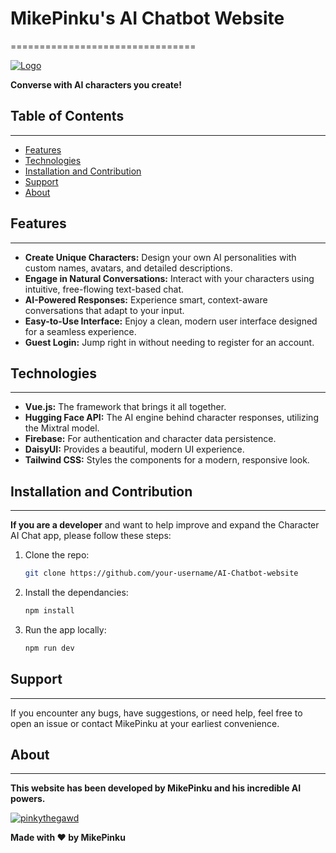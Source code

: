 # MikePinku's AI Chatbot Website
================================

[![Logo](./logo.png)](https://pinkythegawd.github.io/AI-Chatbot-website/)

**Converse with AI characters you create!**

## Table of Contents
-----------------

* [Features](#features)
* [Technologies](#technologies)
* [Installation and Contribution](#installation-and-contribution)
* [Support](#support)
* [About](#about)

## Features
--------

* **Create Unique Characters:** Design your own AI personalities with custom names, avatars, and detailed descriptions.
* **Engage in Natural Conversations:** Interact with your characters using intuitive, free-flowing text-based chat.
* **AI-Powered Responses:** Experience smart, context-aware conversations that adapt to your input.
* **Easy-to-Use Interface:** Enjoy a clean, modern user interface designed for a seamless experience.
* **Guest Login:** Jump right in without needing to register for an account.

## Technologies
------------

* **Vue.js:** The framework that brings it all together.
* **Hugging Face API:** The AI engine behind character responses, utilizing the Mixtral model.
* **Firebase:** For authentication and character data persistence.
* **DaisyUI:** Provides a beautiful, modern UI experience.
* **Tailwind CSS:** Styles the components for a modern, responsive look.

## Installation and Contribution
------------------------------

**If you are a developer** and want to help improve and expand the Character AI Chat app, please follow these steps:

1. Clone the repo:
   ```bash
   git clone https://github.com/your-username/AI-Chatbot-website
   ```

2. Install the dependancies:
    ```bash
    npm install
    ```
3. Run the app locally:
    ```bash
    npm run dev
    ```

## Support
-------

If you encounter any bugs, have suggestions, or need help, feel free to open an issue or contact MikePinku at your earliest convenience.

## About
-----

**This website has been developed by MikePinku and his incredible AI powers.**

[![pinkythegawd](./pinkythegawd.jpg)](https://github.com/pinkythegawd)

**Made with ❤️ by MikePinku**
